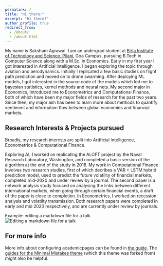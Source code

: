 ```yaml
---
permalink: /
title: "Hi there!"
excerpt: "Hi there!"
author_profile: true
redirect_from: 
  - /about/
  - /about.html
---
```


My name is Saksham Agrawal. I am an undergrad student at [Birla Institute of Technology and Science, Pilani](https://www.bits-pilani.ac.in/Goa/), Goa Campus, pursuing B.Tech in Computer Science along with a M.Sc. in Economics. Early in my first year I got interested in Artificial Intelligence. I began exploring the topic through aviation and aerodynamics. Initially I replicated a few basic studies on flight path prediction and moved on to drone swarming. After deploying ML models, I got interested in the source code of the models which led me to bayesian statistics, kernel methods and neural nets. My second major in Economics, introduced me to Econometrics and Computational Finance, both of which have been my major fields of research for the past two years. Since then, my major aim has been to learn more about methods to quantify sentiment and information flow between global economies and financial markets.


<script src="https://gist.github.com/sam14032000/e64ca9bf5d370c555152ae23b684b5a6.js"></script>

## Research Interests & Projects pursued
Broadly, my research interests are split into Artificial Intelligence, Econometrics & Computational Finance. 

Exploring AI, I worked on replicating the ALOFT project by the Naval Research Laboratory, Washington, and completed a basic version of the algorithm at the end of the study in 2018. My work in Computational Finance involves two research studies, first of which decribes a VAR + LSTM hybrid prediction model, used to predict the future volatility of financial markets, completed mid-2020 and under review by a journal. The second paper is a network analysis study focused on analysing the links between different international markets, when going through certain financial events, a draft of the paper is close to completion. In Econometrics, I worked on recession analysis and volatilty transmission. Both research papers were completed in early and mid 2020 respectively, and are currently under review by journals. 

Example: editing a markdown file for a talk
![Editing a markdown file for a talk](/images/editing-talk.png)

For more info
------
More info about configuring academicpages can be found in [the guide](https://academicpages.github.io/markdown/). The [guides for the Minimal Mistakes theme](https://mmistakes.github.io/minimal-mistakes/docs/configuration/) (which this theme was forked from) might also be helpful.
